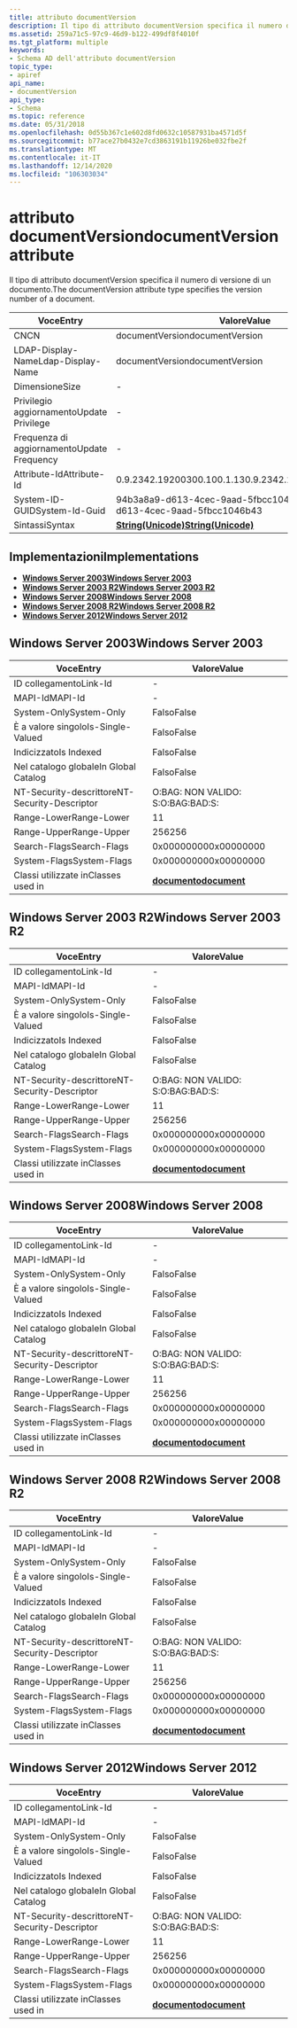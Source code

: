 ```yaml
---
title: attributo documentVersion
description: Il tipo di attributo documentVersion specifica il numero di versione di un documento.
ms.assetid: 259a71c5-97c9-46d9-b122-499df8f4010f
ms.tgt_platform: multiple
keywords:
- Schema AD dell'attributo documentVersion
topic_type:
- apiref
api_name:
- documentVersion
api_type:
- Schema
ms.topic: reference
ms.date: 05/31/2018
ms.openlocfilehash: 0d55b367c1e602d8fd0632c10587931ba4571d5f
ms.sourcegitcommit: b77ace27b0432e7cd3863191b11926be032fbe2f
ms.translationtype: MT
ms.contentlocale: it-IT
ms.lasthandoff: 12/14/2020
ms.locfileid: "106303034"
---
```

# <a name="documentversion-attribute"></a><span data-ttu-id="92008-104">attributo documentVersion</span><span class="sxs-lookup"><span data-stu-id="92008-104">documentVersion attribute</span></span>

<span data-ttu-id="92008-105">Il tipo di attributo documentVersion specifica il numero di versione di un documento.</span><span class="sxs-lookup"><span data-stu-id="92008-105">The documentVersion attribute type specifies the version number of a document.</span></span>



| <span data-ttu-id="92008-106">Voce</span><span class="sxs-lookup"><span data-stu-id="92008-106">Entry</span></span> | <span data-ttu-id="92008-107">Valore</span><span class="sxs-lookup"><span data-stu-id="92008-107">Value</span></span> |
|-------------------|---------------------------------------------|
| <span data-ttu-id="92008-108">CN</span><span class="sxs-lookup"><span data-stu-id="92008-108">CN</span></span>                | <span data-ttu-id="92008-109">documentVersion</span><span class="sxs-lookup"><span data-stu-id="92008-109">documentVersion</span></span>                             |
| <span data-ttu-id="92008-110">LDAP-Display-Name</span><span class="sxs-lookup"><span data-stu-id="92008-110">Ldap-Display-Name</span></span> | <span data-ttu-id="92008-111">documentVersion</span><span class="sxs-lookup"><span data-stu-id="92008-111">documentVersion</span></span>                             |
| <span data-ttu-id="92008-112">Dimensione</span><span class="sxs-lookup"><span data-stu-id="92008-112">Size</span></span>              | \-                                          |
| <span data-ttu-id="92008-113">Privilegio aggiornamento</span><span class="sxs-lookup"><span data-stu-id="92008-113">Update Privilege</span></span>  | \-                                          |
| <span data-ttu-id="92008-114">Frequenza di aggiornamento</span><span class="sxs-lookup"><span data-stu-id="92008-114">Update Frequency</span></span>  | \-                                          |
| <span data-ttu-id="92008-115">Attribute-Id</span><span class="sxs-lookup"><span data-stu-id="92008-115">Attribute-Id</span></span>      | <span data-ttu-id="92008-116">0.9.2342.19200300.100.1.13</span><span class="sxs-lookup"><span data-stu-id="92008-116">0.9.2342.19200300.100.1.13</span></span>                  |
| <span data-ttu-id="92008-117">System-ID-GUID</span><span class="sxs-lookup"><span data-stu-id="92008-117">System-Id-Guid</span></span>    | <span data-ttu-id="92008-118">94b3a8a9-d613-4cec-9aad-5fbcc1046b43</span><span class="sxs-lookup"><span data-stu-id="92008-118">94b3a8a9-d613-4cec-9aad-5fbcc1046b43</span></span>        |
| <span data-ttu-id="92008-119">Sintassi</span><span class="sxs-lookup"><span data-stu-id="92008-119">Syntax</span></span>            | [<span data-ttu-id="92008-120">**String(Unicode)**</span><span class="sxs-lookup"><span data-stu-id="92008-120">**String(Unicode)**</span></span>](s-string-unicode.md) |



## <a name="implementations"></a><span data-ttu-id="92008-121">Implementazioni</span><span class="sxs-lookup"><span data-stu-id="92008-121">Implementations</span></span>

-   [<span data-ttu-id="92008-122">**Windows Server 2003**</span><span class="sxs-lookup"><span data-stu-id="92008-122">**Windows Server 2003**</span></span>](#windows-server-2003)
-   [<span data-ttu-id="92008-123">**Windows Server 2003 R2**</span><span class="sxs-lookup"><span data-stu-id="92008-123">**Windows Server 2003 R2**</span></span>](#windows-server-2003-r2)
-   [<span data-ttu-id="92008-124">**Windows Server 2008**</span><span class="sxs-lookup"><span data-stu-id="92008-124">**Windows Server 2008**</span></span>](#windows-server-2008)
-   [<span data-ttu-id="92008-125">**Windows Server 2008 R2**</span><span class="sxs-lookup"><span data-stu-id="92008-125">**Windows Server 2008 R2**</span></span>](#windows-server-2008-r2)
-   [<span data-ttu-id="92008-126">**Windows Server 2012**</span><span class="sxs-lookup"><span data-stu-id="92008-126">**Windows Server 2012**</span></span>](#windows-server-2012)

## <a name="windows-server-2003"></a><span data-ttu-id="92008-127">Windows Server 2003</span><span class="sxs-lookup"><span data-stu-id="92008-127">Windows Server 2003</span></span>



| <span data-ttu-id="92008-128">Voce</span><span class="sxs-lookup"><span data-stu-id="92008-128">Entry</span></span> | <span data-ttu-id="92008-129">Valore</span><span class="sxs-lookup"><span data-stu-id="92008-129">Value</span></span> |
|------------------------|-------------------------------------------|
| <span data-ttu-id="92008-130">ID collegamento</span><span class="sxs-lookup"><span data-stu-id="92008-130">Link-Id</span></span>                | \-                                        |
| <span data-ttu-id="92008-131">MAPI-Id</span><span class="sxs-lookup"><span data-stu-id="92008-131">MAPI-Id</span></span>                | \-                                        |
| <span data-ttu-id="92008-132">System-Only</span><span class="sxs-lookup"><span data-stu-id="92008-132">System-Only</span></span>            | <span data-ttu-id="92008-133">Falso</span><span class="sxs-lookup"><span data-stu-id="92008-133">False</span></span>                                     |
| <span data-ttu-id="92008-134">È a valore singolo</span><span class="sxs-lookup"><span data-stu-id="92008-134">Is-Single-Valued</span></span>       | <span data-ttu-id="92008-135">Falso</span><span class="sxs-lookup"><span data-stu-id="92008-135">False</span></span>                                     |
| <span data-ttu-id="92008-136">Indicizzato</span><span class="sxs-lookup"><span data-stu-id="92008-136">Is Indexed</span></span>             | <span data-ttu-id="92008-137">Falso</span><span class="sxs-lookup"><span data-stu-id="92008-137">False</span></span>                                     |
| <span data-ttu-id="92008-138">Nel catalogo globale</span><span class="sxs-lookup"><span data-stu-id="92008-138">In Global Catalog</span></span>      | <span data-ttu-id="92008-139">Falso</span><span class="sxs-lookup"><span data-stu-id="92008-139">False</span></span>                                     |
| <span data-ttu-id="92008-140">NT-Security-descrittore</span><span class="sxs-lookup"><span data-stu-id="92008-140">NT-Security-Descriptor</span></span> | <span data-ttu-id="92008-141">O:BAG: NON VALIDO: S:</span><span class="sxs-lookup"><span data-stu-id="92008-141">O:BAG:BAD:S:</span></span>                              |
| <span data-ttu-id="92008-142">Range-Lower</span><span class="sxs-lookup"><span data-stu-id="92008-142">Range-Lower</span></span>            | <span data-ttu-id="92008-143">1</span><span class="sxs-lookup"><span data-stu-id="92008-143">1</span></span>                                         |
| <span data-ttu-id="92008-144">Range-Upper</span><span class="sxs-lookup"><span data-stu-id="92008-144">Range-Upper</span></span>            | <span data-ttu-id="92008-145">256</span><span class="sxs-lookup"><span data-stu-id="92008-145">256</span></span>                                       |
| <span data-ttu-id="92008-146">Search-Flags</span><span class="sxs-lookup"><span data-stu-id="92008-146">Search-Flags</span></span>           | <span data-ttu-id="92008-147">0x00000000</span><span class="sxs-lookup"><span data-stu-id="92008-147">0x00000000</span></span>                                |
| <span data-ttu-id="92008-148">System-Flags</span><span class="sxs-lookup"><span data-stu-id="92008-148">System-Flags</span></span>           | <span data-ttu-id="92008-149">0x00000000</span><span class="sxs-lookup"><span data-stu-id="92008-149">0x00000000</span></span>                                |
| <span data-ttu-id="92008-150">Classi utilizzate in</span><span class="sxs-lookup"><span data-stu-id="92008-150">Classes used in</span></span>        | [<span data-ttu-id="92008-151">**documento**</span><span class="sxs-lookup"><span data-stu-id="92008-151">**document**</span></span>](c-document.md)<br/> |



## <a name="windows-server-2003-r2"></a><span data-ttu-id="92008-152">Windows Server 2003 R2</span><span class="sxs-lookup"><span data-stu-id="92008-152">Windows Server 2003 R2</span></span>



| <span data-ttu-id="92008-153">Voce</span><span class="sxs-lookup"><span data-stu-id="92008-153">Entry</span></span> | <span data-ttu-id="92008-154">Valore</span><span class="sxs-lookup"><span data-stu-id="92008-154">Value</span></span> |
|------------------------|-------------------------------------------|
| <span data-ttu-id="92008-155">ID collegamento</span><span class="sxs-lookup"><span data-stu-id="92008-155">Link-Id</span></span>                | \-                                        |
| <span data-ttu-id="92008-156">MAPI-Id</span><span class="sxs-lookup"><span data-stu-id="92008-156">MAPI-Id</span></span>                | \-                                        |
| <span data-ttu-id="92008-157">System-Only</span><span class="sxs-lookup"><span data-stu-id="92008-157">System-Only</span></span>            | <span data-ttu-id="92008-158">Falso</span><span class="sxs-lookup"><span data-stu-id="92008-158">False</span></span>                                     |
| <span data-ttu-id="92008-159">È a valore singolo</span><span class="sxs-lookup"><span data-stu-id="92008-159">Is-Single-Valued</span></span>       | <span data-ttu-id="92008-160">Falso</span><span class="sxs-lookup"><span data-stu-id="92008-160">False</span></span>                                     |
| <span data-ttu-id="92008-161">Indicizzato</span><span class="sxs-lookup"><span data-stu-id="92008-161">Is Indexed</span></span>             | <span data-ttu-id="92008-162">Falso</span><span class="sxs-lookup"><span data-stu-id="92008-162">False</span></span>                                     |
| <span data-ttu-id="92008-163">Nel catalogo globale</span><span class="sxs-lookup"><span data-stu-id="92008-163">In Global Catalog</span></span>      | <span data-ttu-id="92008-164">Falso</span><span class="sxs-lookup"><span data-stu-id="92008-164">False</span></span>                                     |
| <span data-ttu-id="92008-165">NT-Security-descrittore</span><span class="sxs-lookup"><span data-stu-id="92008-165">NT-Security-Descriptor</span></span> | <span data-ttu-id="92008-166">O:BAG: NON VALIDO: S:</span><span class="sxs-lookup"><span data-stu-id="92008-166">O:BAG:BAD:S:</span></span>                              |
| <span data-ttu-id="92008-167">Range-Lower</span><span class="sxs-lookup"><span data-stu-id="92008-167">Range-Lower</span></span>            | <span data-ttu-id="92008-168">1</span><span class="sxs-lookup"><span data-stu-id="92008-168">1</span></span>                                         |
| <span data-ttu-id="92008-169">Range-Upper</span><span class="sxs-lookup"><span data-stu-id="92008-169">Range-Upper</span></span>            | <span data-ttu-id="92008-170">256</span><span class="sxs-lookup"><span data-stu-id="92008-170">256</span></span>                                       |
| <span data-ttu-id="92008-171">Search-Flags</span><span class="sxs-lookup"><span data-stu-id="92008-171">Search-Flags</span></span>           | <span data-ttu-id="92008-172">0x00000000</span><span class="sxs-lookup"><span data-stu-id="92008-172">0x00000000</span></span>                                |
| <span data-ttu-id="92008-173">System-Flags</span><span class="sxs-lookup"><span data-stu-id="92008-173">System-Flags</span></span>           | <span data-ttu-id="92008-174">0x00000000</span><span class="sxs-lookup"><span data-stu-id="92008-174">0x00000000</span></span>                                |
| <span data-ttu-id="92008-175">Classi utilizzate in</span><span class="sxs-lookup"><span data-stu-id="92008-175">Classes used in</span></span>        | [<span data-ttu-id="92008-176">**documento**</span><span class="sxs-lookup"><span data-stu-id="92008-176">**document**</span></span>](c-document.md)<br/> |



## <a name="windows-server-2008"></a><span data-ttu-id="92008-177">Windows Server 2008</span><span class="sxs-lookup"><span data-stu-id="92008-177">Windows Server 2008</span></span>



| <span data-ttu-id="92008-178">Voce</span><span class="sxs-lookup"><span data-stu-id="92008-178">Entry</span></span> | <span data-ttu-id="92008-179">Valore</span><span class="sxs-lookup"><span data-stu-id="92008-179">Value</span></span> |
|------------------------|-------------------------------------------|
| <span data-ttu-id="92008-180">ID collegamento</span><span class="sxs-lookup"><span data-stu-id="92008-180">Link-Id</span></span>                | \-                                        |
| <span data-ttu-id="92008-181">MAPI-Id</span><span class="sxs-lookup"><span data-stu-id="92008-181">MAPI-Id</span></span>                | \-                                        |
| <span data-ttu-id="92008-182">System-Only</span><span class="sxs-lookup"><span data-stu-id="92008-182">System-Only</span></span>            | <span data-ttu-id="92008-183">Falso</span><span class="sxs-lookup"><span data-stu-id="92008-183">False</span></span>                                     |
| <span data-ttu-id="92008-184">È a valore singolo</span><span class="sxs-lookup"><span data-stu-id="92008-184">Is-Single-Valued</span></span>       | <span data-ttu-id="92008-185">Falso</span><span class="sxs-lookup"><span data-stu-id="92008-185">False</span></span>                                     |
| <span data-ttu-id="92008-186">Indicizzato</span><span class="sxs-lookup"><span data-stu-id="92008-186">Is Indexed</span></span>             | <span data-ttu-id="92008-187">Falso</span><span class="sxs-lookup"><span data-stu-id="92008-187">False</span></span>                                     |
| <span data-ttu-id="92008-188">Nel catalogo globale</span><span class="sxs-lookup"><span data-stu-id="92008-188">In Global Catalog</span></span>      | <span data-ttu-id="92008-189">Falso</span><span class="sxs-lookup"><span data-stu-id="92008-189">False</span></span>                                     |
| <span data-ttu-id="92008-190">NT-Security-descrittore</span><span class="sxs-lookup"><span data-stu-id="92008-190">NT-Security-Descriptor</span></span> | <span data-ttu-id="92008-191">O:BAG: NON VALIDO: S:</span><span class="sxs-lookup"><span data-stu-id="92008-191">O:BAG:BAD:S:</span></span>                              |
| <span data-ttu-id="92008-192">Range-Lower</span><span class="sxs-lookup"><span data-stu-id="92008-192">Range-Lower</span></span>            | <span data-ttu-id="92008-193">1</span><span class="sxs-lookup"><span data-stu-id="92008-193">1</span></span>                                         |
| <span data-ttu-id="92008-194">Range-Upper</span><span class="sxs-lookup"><span data-stu-id="92008-194">Range-Upper</span></span>            | <span data-ttu-id="92008-195">256</span><span class="sxs-lookup"><span data-stu-id="92008-195">256</span></span>                                       |
| <span data-ttu-id="92008-196">Search-Flags</span><span class="sxs-lookup"><span data-stu-id="92008-196">Search-Flags</span></span>           | <span data-ttu-id="92008-197">0x00000000</span><span class="sxs-lookup"><span data-stu-id="92008-197">0x00000000</span></span>                                |
| <span data-ttu-id="92008-198">System-Flags</span><span class="sxs-lookup"><span data-stu-id="92008-198">System-Flags</span></span>           | <span data-ttu-id="92008-199">0x00000000</span><span class="sxs-lookup"><span data-stu-id="92008-199">0x00000000</span></span>                                |
| <span data-ttu-id="92008-200">Classi utilizzate in</span><span class="sxs-lookup"><span data-stu-id="92008-200">Classes used in</span></span>        | [<span data-ttu-id="92008-201">**documento**</span><span class="sxs-lookup"><span data-stu-id="92008-201">**document**</span></span>](c-document.md)<br/> |



## <a name="windows-server-2008-r2"></a><span data-ttu-id="92008-202">Windows Server 2008 R2</span><span class="sxs-lookup"><span data-stu-id="92008-202">Windows Server 2008 R2</span></span>



| <span data-ttu-id="92008-203">Voce</span><span class="sxs-lookup"><span data-stu-id="92008-203">Entry</span></span> | <span data-ttu-id="92008-204">Valore</span><span class="sxs-lookup"><span data-stu-id="92008-204">Value</span></span> |
|------------------------|-------------------------------------------|
| <span data-ttu-id="92008-205">ID collegamento</span><span class="sxs-lookup"><span data-stu-id="92008-205">Link-Id</span></span>                | \-                                        |
| <span data-ttu-id="92008-206">MAPI-Id</span><span class="sxs-lookup"><span data-stu-id="92008-206">MAPI-Id</span></span>                | \-                                        |
| <span data-ttu-id="92008-207">System-Only</span><span class="sxs-lookup"><span data-stu-id="92008-207">System-Only</span></span>            | <span data-ttu-id="92008-208">Falso</span><span class="sxs-lookup"><span data-stu-id="92008-208">False</span></span>                                     |
| <span data-ttu-id="92008-209">È a valore singolo</span><span class="sxs-lookup"><span data-stu-id="92008-209">Is-Single-Valued</span></span>       | <span data-ttu-id="92008-210">Falso</span><span class="sxs-lookup"><span data-stu-id="92008-210">False</span></span>                                     |
| <span data-ttu-id="92008-211">Indicizzato</span><span class="sxs-lookup"><span data-stu-id="92008-211">Is Indexed</span></span>             | <span data-ttu-id="92008-212">Falso</span><span class="sxs-lookup"><span data-stu-id="92008-212">False</span></span>                                     |
| <span data-ttu-id="92008-213">Nel catalogo globale</span><span class="sxs-lookup"><span data-stu-id="92008-213">In Global Catalog</span></span>      | <span data-ttu-id="92008-214">Falso</span><span class="sxs-lookup"><span data-stu-id="92008-214">False</span></span>                                     |
| <span data-ttu-id="92008-215">NT-Security-descrittore</span><span class="sxs-lookup"><span data-stu-id="92008-215">NT-Security-Descriptor</span></span> | <span data-ttu-id="92008-216">O:BAG: NON VALIDO: S:</span><span class="sxs-lookup"><span data-stu-id="92008-216">O:BAG:BAD:S:</span></span>                              |
| <span data-ttu-id="92008-217">Range-Lower</span><span class="sxs-lookup"><span data-stu-id="92008-217">Range-Lower</span></span>            | <span data-ttu-id="92008-218">1</span><span class="sxs-lookup"><span data-stu-id="92008-218">1</span></span>                                         |
| <span data-ttu-id="92008-219">Range-Upper</span><span class="sxs-lookup"><span data-stu-id="92008-219">Range-Upper</span></span>            | <span data-ttu-id="92008-220">256</span><span class="sxs-lookup"><span data-stu-id="92008-220">256</span></span>                                       |
| <span data-ttu-id="92008-221">Search-Flags</span><span class="sxs-lookup"><span data-stu-id="92008-221">Search-Flags</span></span>           | <span data-ttu-id="92008-222">0x00000000</span><span class="sxs-lookup"><span data-stu-id="92008-222">0x00000000</span></span>                                |
| <span data-ttu-id="92008-223">System-Flags</span><span class="sxs-lookup"><span data-stu-id="92008-223">System-Flags</span></span>           | <span data-ttu-id="92008-224">0x00000000</span><span class="sxs-lookup"><span data-stu-id="92008-224">0x00000000</span></span>                                |
| <span data-ttu-id="92008-225">Classi utilizzate in</span><span class="sxs-lookup"><span data-stu-id="92008-225">Classes used in</span></span>        | [<span data-ttu-id="92008-226">**documento**</span><span class="sxs-lookup"><span data-stu-id="92008-226">**document**</span></span>](c-document.md)<br/> |



## <a name="windows-server-2012"></a><span data-ttu-id="92008-227">Windows Server 2012</span><span class="sxs-lookup"><span data-stu-id="92008-227">Windows Server 2012</span></span>



| <span data-ttu-id="92008-228">Voce</span><span class="sxs-lookup"><span data-stu-id="92008-228">Entry</span></span> | <span data-ttu-id="92008-229">Valore</span><span class="sxs-lookup"><span data-stu-id="92008-229">Value</span></span> |
|------------------------|-------------------------------------------|
| <span data-ttu-id="92008-230">ID collegamento</span><span class="sxs-lookup"><span data-stu-id="92008-230">Link-Id</span></span>                | \-                                        |
| <span data-ttu-id="92008-231">MAPI-Id</span><span class="sxs-lookup"><span data-stu-id="92008-231">MAPI-Id</span></span>                | \-                                        |
| <span data-ttu-id="92008-232">System-Only</span><span class="sxs-lookup"><span data-stu-id="92008-232">System-Only</span></span>            | <span data-ttu-id="92008-233">Falso</span><span class="sxs-lookup"><span data-stu-id="92008-233">False</span></span>                                     |
| <span data-ttu-id="92008-234">È a valore singolo</span><span class="sxs-lookup"><span data-stu-id="92008-234">Is-Single-Valued</span></span>       | <span data-ttu-id="92008-235">Falso</span><span class="sxs-lookup"><span data-stu-id="92008-235">False</span></span>                                     |
| <span data-ttu-id="92008-236">Indicizzato</span><span class="sxs-lookup"><span data-stu-id="92008-236">Is Indexed</span></span>             | <span data-ttu-id="92008-237">Falso</span><span class="sxs-lookup"><span data-stu-id="92008-237">False</span></span>                                     |
| <span data-ttu-id="92008-238">Nel catalogo globale</span><span class="sxs-lookup"><span data-stu-id="92008-238">In Global Catalog</span></span>      | <span data-ttu-id="92008-239">Falso</span><span class="sxs-lookup"><span data-stu-id="92008-239">False</span></span>                                     |
| <span data-ttu-id="92008-240">NT-Security-descrittore</span><span class="sxs-lookup"><span data-stu-id="92008-240">NT-Security-Descriptor</span></span> | <span data-ttu-id="92008-241">O:BAG: NON VALIDO: S:</span><span class="sxs-lookup"><span data-stu-id="92008-241">O:BAG:BAD:S:</span></span>                              |
| <span data-ttu-id="92008-242">Range-Lower</span><span class="sxs-lookup"><span data-stu-id="92008-242">Range-Lower</span></span>            | <span data-ttu-id="92008-243">1</span><span class="sxs-lookup"><span data-stu-id="92008-243">1</span></span>                                         |
| <span data-ttu-id="92008-244">Range-Upper</span><span class="sxs-lookup"><span data-stu-id="92008-244">Range-Upper</span></span>            | <span data-ttu-id="92008-245">256</span><span class="sxs-lookup"><span data-stu-id="92008-245">256</span></span>                                       |
| <span data-ttu-id="92008-246">Search-Flags</span><span class="sxs-lookup"><span data-stu-id="92008-246">Search-Flags</span></span>           | <span data-ttu-id="92008-247">0x00000000</span><span class="sxs-lookup"><span data-stu-id="92008-247">0x00000000</span></span>                                |
| <span data-ttu-id="92008-248">System-Flags</span><span class="sxs-lookup"><span data-stu-id="92008-248">System-Flags</span></span>           | <span data-ttu-id="92008-249">0x00000000</span><span class="sxs-lookup"><span data-stu-id="92008-249">0x00000000</span></span>                                |
| <span data-ttu-id="92008-250">Classi utilizzate in</span><span class="sxs-lookup"><span data-stu-id="92008-250">Classes used in</span></span>        | [<span data-ttu-id="92008-251">**documento**</span><span class="sxs-lookup"><span data-stu-id="92008-251">**document**</span></span>](c-document.md)<br/> |



 

 





